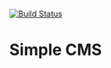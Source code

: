 [![Build Status](https://travis-ci.org/dtelaroli/simple-cms.png?branch=master)](https://travis-ci.org/dtelaroli/simple-cms)

# Simple CMS
